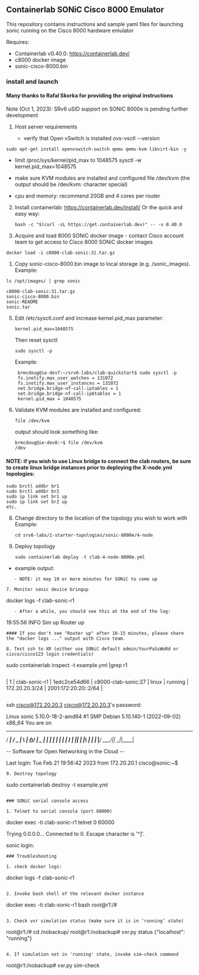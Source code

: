 ## Containerlab SONiC Cisco 8000 Emulator

This repository contains instructions and sample yaml files for launching sonic running on the Cisco 8000 hardware emulator

Requires:

* Containerlab v0.40.0: https://containerlab.dev/
* c8000 docker image
* sonic-cisco-8000.bin 

### install and launch 

#### Many thanks to Rafal Skorka for providing the original instructions

Note (Oct 1, 2023): SRv6 uSID support on SONiC 8000e is pending further development

1. Host server requirements

   - verify that Open vSwitch is installed
     ovs-vsctl --version
```
sudo apt-get install openvswitch-switch qemu qemu-kvm libvirt-bin -y
```

   - limit /proc/sys/kernel/pid_max to 1048575
     sysctl -w kernel.pid_max=1048575

   - make sure KVM modules are installed and configured
     file /dev/kvm (the output should be /dev/kvm: character special)

   - cpu and memory: recommend 20GB and 4 cores per router

2. Install containerlab: https://containerlab.dev/install/
   Or the quick and easy way:
   ```
   bash -c "$(curl -sL https://get.containerlab.dev)" -- -v 0.40.0
   ```

3. Acquire and load 8000 SONiC docker image - contact Cisco account team to get access to Cisco 8000 SONiC docker images
```   
docker load -i c8000-clab-sonic:31.tar.gz
```

1.  Copy sonic-cisco-8000.bin image to local storage (e.g. /sonic_images). Example:
```
ls /opt/images/ | grep sonic

c8000-clab-sonic:31.tar.gz
sonic-cisco-8000.bin
sonic-README
sonic.tar
```
5. Edit /etc/sysctl.conf and increase kernel.pid_max parameter:
   ```
   kernel.pid_max=1048575
   ```
   Then reset sysctl: 
   ```
   sudo sysctl -p
   ```
   Example:
   ```
    brmcdoug@ie-dev7:~/srv6-labs/clab-quickstart$ sudo sysctl -p
    fs.inotify.max_user_watches = 131072
    fs.inotify.max_user_instances = 131072
    net.bridge.bridge-nf-call-iptables = 1
    net.bridge.bridge-nf-call-ip6tables = 1
    kernel.pid_max = 1048575
   ```
     
6. Validate KVM modules are installed and configured:
   ```
   file /dev/kvm
   ```
   output should look something like:
   ```
   brmcdoug@ie-dev8:~$ file /dev/kvm
   /dev

#### NOTE: if you wish to use Linux bridge to connect the clab routers, be sure to create linux bridge instances prior to deploying the X-node.yml topologies:

```
sudo brctl addbr br1
sudo brctl addbr br2
sudo ip link set br1 up
sudo ip link set br2 up
etc.
```

8.  Change directory to the location of the topology you wish to work with
    Example: 
    ```
    cd srv6-labs/1-starter-topologies/sonic-8000e/4-node
    ```
   
9.  Deploy topology
    ```
    sudo containerlab deploy -t clab-4-node-8000e.yml
    ```
 - example output:



```
   - NOTE: it may 10 or more minutes for SONiC to come up

7. Monitor sonic device bringup
```
docker logs -f clab-sonic-r1 
```
   - After a while, you should see this at the end of the log:
```
19:55:56 INFO Sim up
Router up
```
#### If you don't see "Router up" after 10-15 minutes, please share the "docker logs ..." output with Cisco team.

8. Test ssh to XR (either use SONiC default admin/YourPaSsWoRd or cisco/cisco123 login credentials)
```
sudo containerlab inspect -t example.yml |grep r1
```
```
| 1 | clab-sonic-r1 | 1edc2ce54d66 | c8000-clab-sonic:27 | linux | running | 172.20.20.3/24 | 2001:172:20:20::2/64 |
```
```
ssh cisco@172.20.20.3
cisco@172.20.20.3's password: 

Linux sonic 5.10.0-18-2-amd64 #1 SMP Debian 5.10.140-1 (2022-09-02) x86_64
You are on
  ____   ___  _   _ _  ____
 / ___| / _ \| \ | (_)/ ___|
 \___ \| | | |  \| | | |
  ___) | |_| | |\  | | |___
 |____/ \___/|_| \_|_|\____|

-- Software for Open Networking in the Cloud --

Last login: Tue Feb 21 19:56:42 2023 from 172.20.20.1
cisco@sonic:~$ 
```
9. Destroy topology
```
sudo containerlab destroy -t example.yml 
```

### SONiC serial console access

1. Telnet to serial console (port 60000)
```
docker exec -ti clab-sonic-r1 telnet 0 60000

Trying 0.0.0.0...
Connected to 0.
Escape character is '^]'.

sonic login: 
```
### Troubleshooting

1. check docker logs:
```
docker logs -f clab-sonic-r1
```   

2. Invoke bash shell of the relevant docker instance
```
docker exec -ti clab-sonic-r1 bash
root@r1:/#
```

3. Check vxr simulation status (make sure it is in ‘running’ state)
```
root@r1:/# cd /nobackup/
root@r1:/nobackup# vxr.py status
{"localhost": "running"}
```

4. If simulation not in 'running' state, invoke sim-check command
```
root@r1:/nobackup# vxr.py sim-check
```
